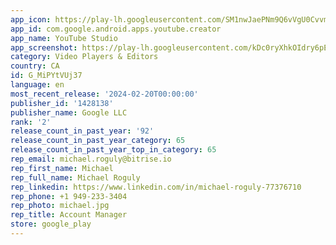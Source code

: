```yaml
---
app_icon: https://play-lh.googleusercontent.com/SM1nwJaePNm9Q6vVgU0CvvmR1uozbZYU8ohKfBCIndZy0sSGtwmObhpBcUkTOqcyYg
app_id: com.google.android.apps.youtube.creator
app_name: YouTube Studio
app_screenshot: https://play-lh.googleusercontent.com/kDc0ryXhkOIdry6pEf8QOHBV_RaeJeyFHHUCfbkRkPPA4LMIdiFdk8agvmf5K2YjBou5
category: Video Players & Editors
country: CA
id: G_MiPYtVUj37
language: en
most_recent_release: '2024-02-20T00:00:00'
publisher_id: '1428138'
publisher_name: Google LLC
rank: '2'
release_count_in_past_year: '92'
release_count_in_past_year_category: 65
release_count_in_past_year_top_in_category: 65
rep_email: michael.roguly@bitrise.io
rep_first_name: Michael
rep_full_name: Michael Roguly
rep_linkedin: https://www.linkedin.com/in/michael-roguly-77376710
rep_phone: +1 949-233-3404
rep_photo: michael.jpg
rep_title: Account Manager
store: google_play
---
```

